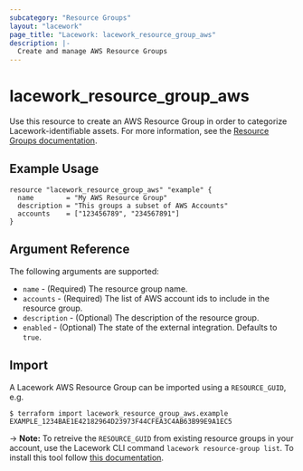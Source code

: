 ```yaml
---
subcategory: "Resource Groups"
layout: "lacework"
page_title: "Lacework: lacework_resource_group_aws"
description: |-
  Create and manage AWS Resource Groups
---
```


# lacework\_resource\_group\_aws

Use this resource to create an AWS Resource Group in order to categorize Lacework-identifiable assets.
For more information, see the [Resource Groups documentation](https://support.lacework.com/hc/en-us/articles/360041727354-Resource-Groups).

## Example Usage

```hcl
resource "lacework_resource_group_aws" "example" {
  name        = "My AWS Resource Group"
  description = "This groups a subset of AWS Accounts"
  accounts    = ["123456789", "234567891"]
}
```

## Argument Reference

The following arguments are supported:

* `name` - (Required) The resource group name.
* `accounts` - (Required) The list of AWS account ids to include in the resource group.
* `description` - (Optional) The description of the resource group.
* `enabled` - (Optional) The state of the external integration. Defaults to `true`.

## Import

A Lacework AWS Resource Group can be imported using a `RESOURCE_GUID`, e.g.

```
$ terraform import lacework_resource_group_aws.example EXAMPLE_1234BAE1E42182964D23973F44CFEA3C4AB63B99E9A1EC5
```
-> **Note:** To retreive the `RESOURCE_GUID` from existing resource groups in your account, use the
Lacework CLI command `lacework resource-group list`. To install this tool follow
[this documentation](https://github.com/lacework/go-sdk/wiki/CLI-Documentation#installation).
